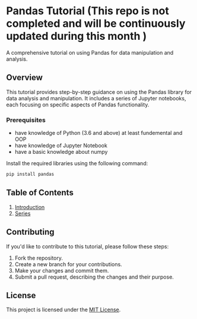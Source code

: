 # Pandas Tutorial (This repo is not completed and will be continuously updated during this month )

A comprehensive tutorial on using Pandas for data manipulation and analysis.

## Overview

This tutorial provides step-by-step guidance on using the Pandas library for data analysis and manipulation. It includes a series of Jupyter notebooks, each focusing on specific aspects of Pandas functionality.

### Prerequisites

- have knowledge of Python (3.6 and above) at least fundemental and OOP
- have knowledge of Jupyter Notebook
- have a basic knowledge about numpy

Install the required libraries using the following command:
```bash
pip install pandas
```

## Table of Contents

1. [Introduction](01-Introduction.ipynb)
2. [Series](02-Series.ipynb)


## Contributing

If you'd like to contribute to this tutorial, please follow these steps:

1. Fork the repository.
2. Create a new branch for your contributions.
3. Make your changes and commit them.
4. Submit a pull request, describing the changes and their purpose.

## License

This project is licensed under the [MIT License](LICENSE).
